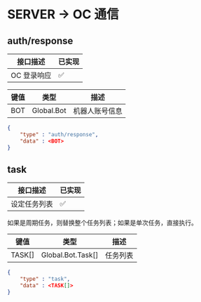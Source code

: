 # SERVER -> OC 通信

## auth/response

接口描述|已实现
-|-
OC 登录响应|✅

键值|类型|描述
-|-|-
BOT|Global.Bot|机器人账号信息

```json
{
    "type" : "auth/response",
    "data" : <BOT>
}
```

## task

接口描述|已实现
-|-
设定任务列表|✅

如果是周期任务，则替换整个任务列表；如果是单次任务，直接执行。

键值|类型|描述
-|-|-
TASK[]|Global.Bot.Task[]|任务列表

```json
{
    "type" : "task",
    "data" : <TASK[]>
}
```